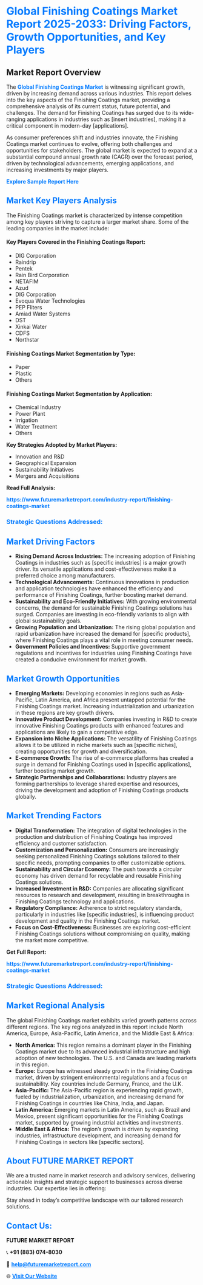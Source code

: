 <h1 style="color: #007BFF;">Global Finishing Coatings Market Report 2025-2033: Driving Factors, Growth Opportunities, and Key Players</h1>

<section id="overview">
<h2>Market Report Overview</h2>
<p>The <a href="https://www.futuremarketreport.com/industry-report/finishing-coatings-market" style="color: #007BFF; text-decoration: none;"><strong>Global Finishing Coatings Market</strong></a> is witnessing significant growth, driven by increasing demand across various industries. This report delves into the key aspects of the Finishing Coatings market, providing a comprehensive analysis of its current status, future potential, and challenges. The demand for Finishing Coatings has surged due to its wide-ranging applications in industries such as [insert industries], making it a critical component in modern-day [applications].</p>
<p>As consumer preferences shift and industries innovate, the Finishing Coatings market continues to evolve, offering both challenges and opportunities for stakeholders. The global market is expected to expand at a substantial compound annual growth rate (CAGR) over the forecast period, driven by technological advancements, emerging applications, and increasing investments by major players.</p>
</section>

<section id="overview">
<p><a href="https://www.futuremarketreport.com/request-sample/reportId=33516" style="color: #007BFF; text-decoration: none;"><strong>Explore Sample Report Here</strong></a></p>
</section>

<section id="key-players">
<h2 style="color: #007BFF;">Market Key Players Analysis</h2>
<p>The Finishing Coatings market is characterized by intense competition among key players striving to capture a larger market share. Some of the leading companies in the market include:</p>
<h4>Key Players Covered in the Finishing Coatings Report:</h4>
<ul><li>DIG Corporation</li><li>Raindrip</li><li>Pentek</li><li>Rain Bird Corporation</li><li>NETAFIM</li><li>Azud</li><li>DIG Corporation</li><li>Evoqua Water Technologies</li><li>PEP Fliters</li><li>Amiad Water Systems</li><li>DST</li><li>Xinkai Water</li><li>CDFS</li><li>Northstar</li></ul>
<h4>Finishing Coatings Market Segmentation by Type:</h4>
<ul><li>Paper</li><li>Plastic</li><li>Others</li></ul>

<h4>Finishing Coatings Market Segmentation by Application:</h4>
<ul><li>Chemical Industry</li><li>Power Plant</li><li>Irrigation</li><li>Water Treatment</li><li>Others</li></ul>
<p><strong>Key Strategies Adopted by Market Players:</strong></p>
<ul>
<li>Innovation and R&D</li>
<li>Geographical Expansion</li>
<li>Sustainability Initiatives</li>
<li>Mergers and Acquisitions</li>
</ul>
</section>

<section>
<p><strong>Read Full Analysis: </strong></p><a href="https://www.futuremarketreport.com/industry-report/finishing-coatings-market" style="color: #007BFF; text-decoration: none;"><strong>https://www.futuremarketreport.com/industry-report/finishing-coatings-market</strong></a>
<h3 style="color: #007BFF;">Strategic Questions Addressed:</h3>
</section>

<section id="driving-factors">
<h2 style="color: #007BFF;">Market Driving Factors</h2>
<ul>
<li><strong>Rising Demand Across Industries:</strong> The increasing adoption of Finishing Coatings in industries such as [specific industries] is a major growth driver. Its versatile applications and cost-effectiveness make it a preferred choice among manufacturers.</li>
<li><strong>Technological Advancements:</strong> Continuous innovations in production and application technologies have enhanced the efficiency and performance of Finishing Coatings, further boosting market demand.</li>
<li><strong>Sustainability and Eco-Friendly Initiatives:</strong> With growing environmental concerns, the demand for sustainable Finishing Coatings solutions has surged. Companies are investing in eco-friendly variants to align with global sustainability goals.</li>
<li><strong>Growing Population and Urbanization:</strong> The rising global population and rapid urbanization have increased the demand for [specific products], where Finishing Coatings plays a vital role in meeting consumer needs.</li>
<li><strong>Government Policies and Incentives:</strong> Supportive government regulations and incentives for industries using Finishing Coatings have created a conducive environment for market growth.</li>
</ul>
</section>

<section id="growth-opportunities">
<h2 style="color: #007BFF;">Market Growth Opportunities</h2>
<ul>
<li><strong>Emerging Markets:</strong> Developing economies in regions such as Asia-Pacific, Latin America, and Africa present untapped potential for the Finishing Coatings market. Increasing industrialization and urbanization in these regions are key growth drivers.</li>
<li><strong>Innovative Product Development:</strong> Companies investing in R&D to create innovative Finishing Coatings products with enhanced features and applications are likely to gain a competitive edge.</li>
<li><strong>Expansion into Niche Applications:</strong> The versatility of Finishing Coatings allows it to be utilized in niche markets such as [specific niches], creating opportunities for growth and diversification.</li>
<li><strong>E-commerce Growth:</strong> The rise of e-commerce platforms has created a surge in demand for Finishing Coatings used in [specific applications], further boosting market growth.</li>
<li><strong>Strategic Partnerships and Collaborations:</strong> Industry players are forming partnerships to leverage shared expertise and resources, driving the development and adoption of Finishing Coatings products globally.</li>
</ul>
</section>

<section id="trending-factors">
<h2 style="color: #007BFF;">Market Trending Factors</h2>
<ul>
<li><strong>Digital Transformation:</strong> The integration of digital technologies in the production and distribution of Finishing Coatings has improved efficiency and customer satisfaction.</li>
<li><strong>Customization and Personalization:</strong> Consumers are increasingly seeking personalized Finishing Coatings solutions tailored to their specific needs, prompting companies to offer customizable options.</li>
<li><strong>Sustainability and Circular Economy:</strong> The push towards a circular economy has driven demand for recyclable and reusable Finishing Coatings solutions.</li>
<li><strong>Increased Investment in R&D:</strong> Companies are allocating significant resources to research and development, resulting in breakthroughs in Finishing Coatings technology and applications.</li>
<li><strong>Regulatory Compliance:</strong> Adherence to strict regulatory standards, particularly in industries like [specific industries], is influencing product development and quality in the Finishing Coatings market.</li>
<li><strong>Focus on Cost-Effectiveness:</strong> Businesses are exploring cost-efficient Finishing Coatings solutions without compromising on quality, making the market more competitive.</li>
</ul>
</section>

<section>
<p><strong>Get Full Report: </strong></p><a href="https://www.futuremarketreport.com/industry-report/finishing-coatings-market" style="color: #007BFF; text-decoration: none;"><strong>https://www.futuremarketreport.com/industry-report/finishing-coatings-market</strong></a>
<h3 style="color: #007BFF;">Strategic Questions Addressed:</h3>
</section>


<section id="regional-analysis">
<h2 style="color: #007BFF;">Market Regional Analysis</h2>
<p>The global Finishing Coatings market exhibits varied growth patterns across different regions. The key regions analyzed in this report include North America, Europe, Asia-Pacific, Latin America, and the Middle East & Africa:</p>
<ul>
<li><strong>North America:</strong> This region remains a dominant player in the Finishing Coatings market due to its advanced industrial infrastructure and high adoption of new technologies. The U.S. and Canada are leading markets in this region.</li>
<li><strong>Europe:</strong> Europe has witnessed steady growth in the Finishing Coatings market, driven by stringent environmental regulations and a focus on sustainability. Key countries include Germany, France, and the U.K.</li>
<li><strong>Asia-Pacific:</strong> The Asia-Pacific region is experiencing rapid growth, fueled by industrialization, urbanization, and increasing demand for Finishing Coatings in countries like China, India, and Japan.</li>
<li><strong>Latin America:</strong> Emerging markets in Latin America, such as Brazil and Mexico, present significant opportunities for the Finishing Coatings market, supported by growing industrial activities and investments.</li>
<li><strong>Middle East & Africa:</strong> The region’s growth is driven by expanding industries, infrastructure development, and increasing demand for Finishing Coatings in sectors like [specific sectors].</li>
</ul>
</section>

<footer>
<h2 style="color: #007BFF;">About FUTURE MARKET REPORT</h2>
<p>We are a trusted name in market research and advisory services, delivering actionable insights and strategic support to businesses across diverse industries. Our expertise lies in offering:</p>

<p>Stay ahead in today’s competitive landscape with our tailored research solutions.</p>

<h2 style="color: #007BFF;">Contact Us:</h2>
<p><strong>FUTURE MARKET REPORT</strong></p>
<p>📞 <strong>+91 (883) 074-8030</strong></p>
<p>📧 <strong><a href="mailto:help@futuremarketreport.com" style="color: #007BFF;">help@futuremarketreport.com</a></strong></p>
<p>🌐 <strong><a href="https://www.futuremarketreport.com/" style="color: #007BFF;">Visit Our Website</a></strong></p>
</footer>